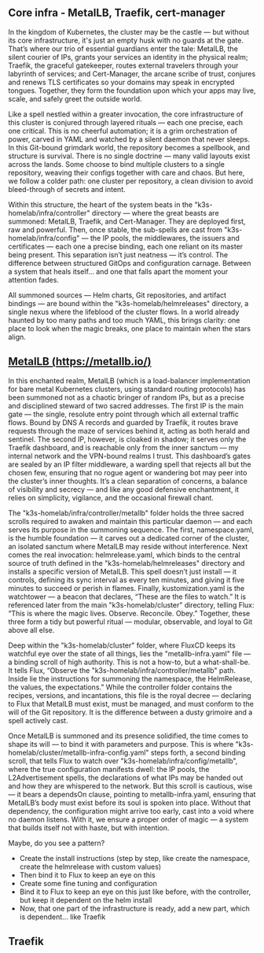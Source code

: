 ## Core infra - MetalLB, Traefik, cert-manager

In the kingdom of Kubernetes, the cluster may be the castle — but without its core infrastructure, it's just an empty husk with no guards at the gate. That’s where our trio of essential guardians enter the tale: MetalLB, the silent courier of IPs, grants your services an identity in the physical realm; Traefik, the graceful gatekeeper, routes external travelers through your labyrinth of services; and Cert-Manager, the arcane scribe of trust, conjures and renews TLS certificates so your domains may speak in encrypted tongues. Together, they form the foundation upon which your apps may live, scale, and safely greet the outside world.

Like a spell nestled within a greater invocation, the core infrastructure of this cluster is conjured through layered rituals — each one precise, each one critical. This is no cheerful automation; it is a grim orchestration of power, carved in YAML and watched by a silent daemon that never sleeps. In this Git-bound grimdark world, the repository becomes a spellbook, and structure is survival. There is no single doctrine — many valid layouts exist across the lands. Some choose to bind multiple clusters to a single repository, weaving their configs together with care and chaos. But here, we follow a colder path: one cluster per repository, a clean division to avoid bleed-through of secrets and intent.

Within this structure, the heart of the system beats in the "k3s-homelab/infra/controller" directory — where the great beasts are summoned: MetalLB, Traefik, and Cert-Manager. They are deployed first, raw and powerful. Then, once stable, the sub-spells are cast from "k3s-homelab/infra/config" — the IP pools, the middlewares, the issuers and certificates — each one a precise binding, each one reliant on its master being present. This separation isn’t just neatness — it’s control. The difference between structured GitOps and configuration carnage. Between a system that heals itself... and one that falls apart the moment your attention fades.

All summoned sources — Helm charts, Git repositories, and artifact bindings — are bound within the "k3s-homelab/helmreleases" directory, a single nexus where the lifeblood of the cluster flows. In a world already haunted by too many paths and too much YAML, this brings clarity: one place to look when the magic breaks, one place to maintain when the stars align.

## [MetalLB (https://metallb.io/)](https://metallb.io/)

In this enchanted realm, MetalLB (which is a load-balancer implementation for bare metal Kubernetes clusters, using standard routing protocols) has been summoned not as a chaotic bringer of random IPs, but as a precise and disciplined steward of two sacred addresses. The first IP is the main gate — the single, resolute entry point through which all external traffic flows. Bound by DNS A records and guarded by Traefik, it routes brave requests through the maze of services behind it, acting as both herald and sentinel. The second IP, however, is cloaked in shadow; it serves only the Traefik dashboard, and is reachable only from the inner sanctum — my internal network and the VPN-bound realms I trust. This dashboard’s gates are sealed by an IP filter middleware, a warding spell that rejects all but the chosen few, ensuring that no rogue agent or wandering bot may peer into the cluster’s inner thoughts. It’s a clean separation of concerns, a balance of visibility and secrecy — and like any good defensive enchantment, it relies on simplicity, vigilance, and the occasional firewall chant.

The "k3s-homelab/infra/controller/metallb" folder holds the three sacred scrolls required to awaken and maintain this particular daemon — and each serves its purpose in the summoning sequence. The first, namespace.yaml, is the humble foundation — it carves out a dedicated corner of the cluster, an isolated sanctum where MetalLB may reside without interference. Next comes the real invocation: helmrelease.yaml, which binds to the central source of truth defined in the "k3s-homelab/helmreleases" directory and installs a specific version of MetalLB. This spell doesn’t just install — it controls, defining its sync interval as every ten minutes, and giving it five minutes to succeed or perish in flames. Finally, kustomization.yaml is the watchtower — a beacon that declares, “These are the files to watch.” It is referenced later from the main "k3s-homelab/cluster" directory, telling Flux: “This is where the magic lives. Observe. Reconcile. Obey.” Together, these three form a tidy but powerful ritual — modular, observable, and loyal to Git above all else.

Deep within the "k3s-homelab/cluster" folder, where FluxCD keeps its watchful eye over the state of all things, lies the "metallb-infra.yaml" file — a binding scroll of high authority. This is not a how-to, but a what-shall-be. It tells Flux, “Observe the "k3s-homelab/infra/controller/metallb" path. Inside lie the instructions for summoning the namespace, the HelmRelease, the values, the expectations.” While the controller folder contains the recipes, versions, and incantations, this file is the royal decree — declaring to Flux that MetalLB must exist, must be managed, and must conform to the will of the Git repository. It is the difference between a dusty grimoire and a spell actively cast.

Once MetalLB is summoned and its presence solidified, the time comes to shape its will — to bind it with parameters and purpose. This is where "k3s-homelab/cluster/metallb-infra-config.yaml" steps forth, a second binding scroll, that tells Flux to watch over "k3s-homelab/infra/config/metallb", where the true configuration manifests dwell: the IP pools, the L2Advertisement spells, the declarations of what IPs may be handed out and how they are whispered to the network. But this scroll is cautious, wise — it bears a dependsOn clause, pointing to metallb-infra.yaml, ensuring that MetalLB’s body must exist before its soul is spoken into place. Without that dependency, the configuration might arrive too early, cast into a void where no daemon listens. With it, we ensure a proper order of magic — a system that builds itself not with haste, but with intention.

Maybe, do you see a pattern?

 - Create the install instructions (step by step, like create the namespace, create the helmrelease with custom values)
 - Then bind it to Flux to keep an eye on this
 - Create some fine tuning and configuration
 - Bind it to Flux to keep an eye on this just like before, with the controller, but keep it dependent on the helm install
 - Now, that one part of the infrastructure is ready, add a new part, which is dependent... like Traefik

## Traefik

